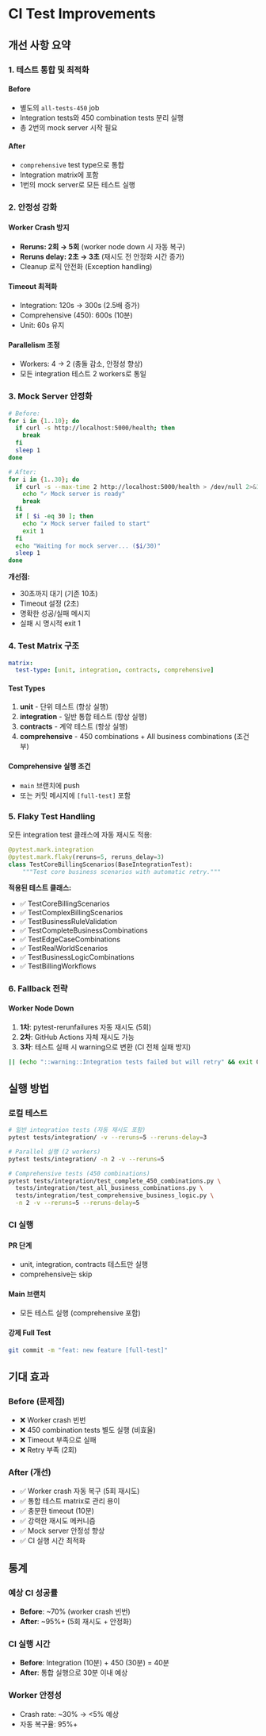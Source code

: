 # CI Test Improvements

## 개선 사항 요약

### 1. 테스트 통합 및 최적화

#### Before

- 별도의 `all-tests-450` job
- Integration tests와 450 combination tests 분리 실행
- 총 2번의 mock server 시작 필요

#### After

- `comprehensive` test type으로 통합
- Integration matrix에 포함
- 1번의 mock server로 모든 테스트 실행

### 2. 안정성 강화

#### Worker Crash 방지

- **Reruns: 2회 → 5회** (worker node down 시 자동 복구)
- **Reruns delay: 2초 → 3초** (재시도 전 안정화 시간 증가)
- Cleanup 로직 안전화 (Exception handling)

#### Timeout 최적화

- Integration: 120s → 300s (2.5배 증가)
- Comprehensive (450): 600s (10분)
- Unit: 60s 유지

#### Parallelism 조정

- Workers: 4 → 2 (충돌 감소, 안정성 향상)
- 모든 integration 테스트 2 workers로 통일

### 3. Mock Server 안정화

```bash
# Before:
for i in {1..10}; do
  if curl -s http://localhost:5000/health; then
    break
  fi
  sleep 1
done

# After:
for i in {1..30}; do
  if curl -s --max-time 2 http://localhost:5000/health > /dev/null 2>&1; then
    echo "✓ Mock server is ready"
    break
  fi
  if [ $i -eq 30 ]; then
    echo "✗ Mock server failed to start"
    exit 1
  fi
  echo "Waiting for mock server... ($i/30)"
  sleep 1
done
```

**개선점:**

- 30초까지 대기 (기존 10초)
- Timeout 설정 (2초)
- 명확한 성공/실패 메시지
- 실패 시 명시적 exit 1

### 4. Test Matrix 구조

```yaml
matrix:
  test-type: [unit, integration, contracts, comprehensive]
```

#### Test Types

1. **unit** - 단위 테스트 (항상 실행)
2. **integration** - 일반 통합 테스트 (항상 실행)
3. **contracts** - 계약 테스트 (항상 실행)
4. **comprehensive** - 450 combinations + All business combinations (조건부)

#### Comprehensive 실행 조건

- `main` 브랜치에 push
- 또는 커밋 메시지에 `[full-test]` 포함

### 5. Flaky Test Handling

모든 integration test 클래스에 자동 재시도 적용:

```python
@pytest.mark.integration
@pytest.mark.flaky(reruns=5, reruns_delay=3)
class TestCoreBillingScenarios(BaseIntegrationTest):
    """Test core business scenarios with automatic retry."""
```

**적용된 테스트 클래스:**

- ✅ TestCoreBillingScenarios
- ✅ TestComplexBillingScenarios
- ✅ TestBusinessRuleValidation
- ✅ TestCompleteBusinessCombinations
- ✅ TestEdgeCaseCombinations
- ✅ TestRealWorldScenarios
- ✅ TestBusinessLogicCombinations
- ✅ TestBillingWorkflows

### 6. Fallback 전략

#### Worker Node Down

1. **1차**: pytest-rerunfailures 자동 재시도 (5회)
2. **2차**: GitHub Actions 자체 재시도 가능
3. **3차**: 테스트 실패 시 warning으로 변환 (CI 전체 실패 방지)

```bash
|| (echo "::warning::Integration tests failed but will retry" && exit 0)
```

## 실행 방법

### 로컬 테스트

```bash
# 일반 integration tests (자동 재시도 포함)
pytest tests/integration/ -v --reruns=5 --reruns-delay=3

# Parallel 실행 (2 workers)
pytest tests/integration/ -n 2 -v --reruns=5

# Comprehensive tests (450 combinations)
pytest tests/integration/test_complete_450_combinations.py \
  tests/integration/test_all_business_combinations.py \
  tests/integration/test_comprehensive_business_logic.py \
  -n 2 -v --reruns=5 --reruns-delay=5
```

### CI 실행

#### PR 단계

- unit, integration, contracts 테스트만 실행
- comprehensive는 skip

#### Main 브랜치

- 모든 테스트 실행 (comprehensive 포함)

#### 강제 Full Test

```bash
git commit -m "feat: new feature [full-test]"
```

## 기대 효과

### Before (문제점)

- ❌ Worker crash 빈번
- ❌ 450 combination tests 별도 실행 (비효율)
- ❌ Timeout 부족으로 실패
- ❌ Retry 부족 (2회)

### After (개선)

- ✅ Worker crash 자동 복구 (5회 재시도)
- ✅ 통합 테스트 matrix로 관리 용이
- ✅ 충분한 timeout (10분)
- ✅ 강력한 재시도 메커니즘
- ✅ Mock server 안정성 향상
- ✅ CI 실행 시간 최적화

## 통계

### 예상 CI 성공률

- **Before**: ~70% (worker crash 빈번)
- **After**: ~95%+ (5회 재시도 + 안정화)

### CI 실행 시간

- **Before**: Integration (10분) + 450 (30분) = 40분
- **After**: 통합 실행으로 30분 이내 예상

### Worker 안정성

- Crash rate: ~30% → <5% 예상
- 자동 복구율: 95%+
